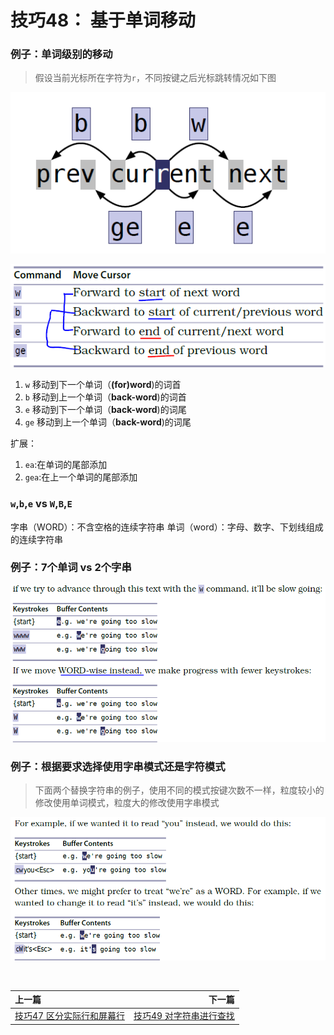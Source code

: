 # 技巧48： 基于单词移动

### 例子：单词级别的移动
> 假设当前光标所在字符为`r`，不同按键之后光标跳转情况如下图

![tip48_2](../../images/tip48_2.png)  

![tip48_1](../../images/tip48_1.png)  

1. `w` 移动到下一个单词（**(for)word**)的词首
2. `b` 移动到上一个单词（**back-word**)的词首
3. `e` 移动到下一个单词（**back-word**)的词尾
4. `ge` 移动到上一个单词（**back-word**)的词尾

扩展：

1. `ea`:在单词的尾部添加
2. `gea`:在上一个单词的尾部添加

### `w`,`b`,`e` vs `W`,`B`,`E`

字串（WORD）：不含空格的连续字符串
单词（word）：字母、数字、下划线组成的连续字符串

### 例子：7个单词 vs 2个字串

![tip48_3](../../images/tip48_3.png)  

### 例子：根据要求选择使用字串模式还是字符模式
> 下面两个替换字符串的例子，使用不同的模式按键次数不一样，粒度较小的修改使用单词模式，粒度大的修改使用字串模式

![tip48_4](../../images/tip48_4.png)  



<br>  

|上一篇|下一篇|
|:---|---:|
|[技巧47 区分实际行和屏幕行](tip47.md)|[技巧49 对字符串进行查找](tip49.md)|
